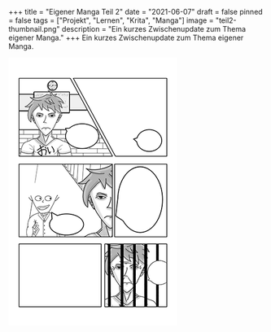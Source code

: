 +++
title = "Eigener Manga Teil 2"
date = "2021-06-07"
draft = false
pinned = false
tags = ["Projekt", "Lernen", "Krita", "Manga"]
image = "teil2-thumbnail.png"
description = "Ein kurzes Zwischenupdate zum Thema eigener Manga."
+++
Ein kurzes Zwischenupdate zum Thema eigener Manga.

![](teil2.png)